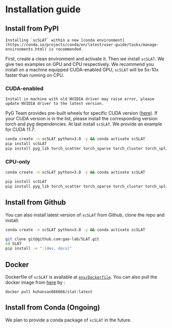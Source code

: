 # Installation guide

## Install from PyPI
```{note}
Installing `scSLAT` within a new [conda environment](https://conda.io/projects/conda/en/latest/user-guide/tasks/manage-environments.html) is recommended.
```
First, create a clean environment and activate it. Then we install `scSLAT`. We give two examples on GPU and CPU respectively. We recommend you install on a machine equipped CUDA-enabled GPU, `scSLAT` will be 5x-10x faster than running on CPU.

### CUDA-enabled

```{warning}
Install in machine with old NVIDIA driver may raise error, please update NVIDIA driver to the latest version.
```

PyG Team provides pre-built wheels for specific CUDA version ([here](https://data.pyg.org/whl/)). If your CUDA version is in the list, please install the corresponding version torch and pyg dependencies. At last install `scSLAT`. We provide an example for CUDA 11.7:

```bash
conda create -n scSLAT python=3.8 -y && conda activate scSLAT
pip install scSLAT
pip install pyg_lib torch_scatter torch_sparse torch_cluster torch_spline_conv -f https://data.pyg.org/whl/torch-2.0.0+cu117.html
```

### CPU-only

```bash
conda create -n scSLAT python=3.8 -y && conda activate scSLAT

pip install scSLAT
pip install pyg_lib torch_scatter torch_sparse torch_cluster torch_spline_conv -f https://data.pyg.org/whl/torch-2.0.0+cpu.html

```


## Install from Github
You can also install latest version of `scSLAT` from Github, clone the repo and install:

```bash
conda create -n scSLAT python=3.8 -y && conda activate scSLAT

git clone git@github.com:gao-lab/SLAT.git
cd SLAT
pip install -e ".[dev, docs]"
```

## Docker
Dockerfile of `scSLAT` is available at [`env/Dockerfile`](https://github.com/gao-lab/SLAT/blob/main/env/Dockerfile). You can also pull the docker image from [here](https://hub.docker.com/repository/docker/huhansan666666/slat) by :
```
docker pull huhansan666666/slat:latest
```

## Install from Conda (Ongoing)
We plan to provide a conda package of `scSLAT` in the future.